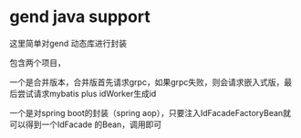 # gend java support

这里简单对gend 动态库进行封装

包含两个项目，

一个是合并版本，合并版首先请求grpc，如果grpc失败，则会请求嵌入式版，最后尝试请求mybatis plus idWorker生成id

一个是对spring boot的封装（spring aop），只要注入IdFacadeFactoryBean就可以得到一个IdFacade 的Bean，调用即可

